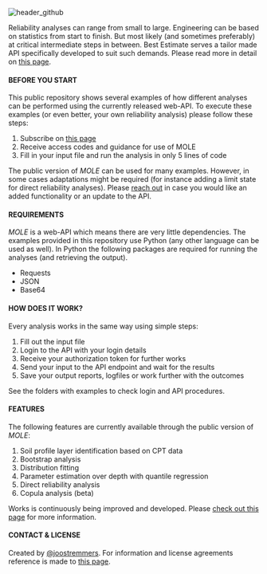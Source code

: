 ![header_github](https://bestestimate.nl/images/header_github.png)

Reliability analyses can range from small to large. Engineering can be based on statistics from start to finish.
But most likely (and sometimes preferably) at critical intermediate steps in between. Best Estimate serves a tailor made API specifically developed to suit such demands. Please read more in detail on [this page](https://bestestimate.nl/api).

#### BEFORE YOU START
This public repository shows several examples of how different analyses can be performed using the currently released web-API. To execute these examples (or even better, your own reliability analysis) please follow these steps:

1. Subscribe on [this page](https://bestestimate.nl/api)
2. Receive access codes and guidance for use of MOLE
3. Fill in your input file and run the analysis in only 5 lines of code

The public version of *MOLE* can be used for many examples. However, in some cases adaptations might be required (for instance adding a limit state for direct reliability analyses). Please [reach out](https://bestestimate.nl/reach_out) in case you would like an added functionality or an update to the API.

#### REQUIREMENTS
*MOLE* is a web-API which means there are very little dependencies. The examples provided in this repository use Python (any other language can be used as well). In Python the following packages are required for running the analyses (and retrieving the output).
* Requests
* JSON
* Base64

#### HOW DOES IT WORK?
Every analysis works in the same way using simple steps:
1. Fill out the input file
1. Login to the API with your login details
1. Receive your authorization token for further works
1. Send your input to the API endpoint and wait for the results
1. Save your output reports, logfiles or work further with the outcomes  

See the folders with examples to check login and API procedures.

#### FEATURES
The following features are currently available through the public version of *MOLE*:
1. Soil profile layer identification based on CPT data
1. Bootstrap analysis
1. Distribution fitting
1. Parameter estimation over depth with quantile regression
1. Direct reliability analysis
1. Copula analysis (beta)

Works is continuously being improved and developed. Please [check out this page](https://bestestimate.nl/disclaimer) for more information.

#### CONTACT & LICENSE
Created by [@joostremmers](https://bestestimate.nl/reach_out). For information and license agreements reference is made to [this page](https://bestestimate.nl/disclaimer).

